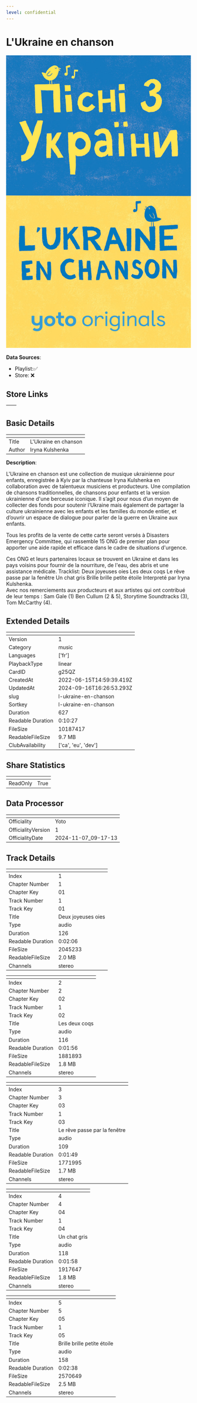 ```yaml
---
level: confidential
---
```

# L'Ukraine en chanson 

![card_[g25QZ].png](../../img/cards/card_[g25QZ].png)

**Data Sources**: 

- Playlist:✅
- Store: ❌


## Store Links

| <!-- --> | <!-- --> |
| - | - |


## Basic Details

| <!-- --> | <!-- --> |
| - | - |
| Title | L'Ukraine en chanson  |
| Author | Iryna Kulshenka |

**Description**:

L'Ukraine en chanson est une collection de musique ukrainienne pour enfants, enregistrée à Kyiv par la chanteuse Iryna Kulshenka en collaboration avec de talentueux musiciens et producteurs.  Une compilation de chansons traditionnelles, de chansons pour enfants et la version ukrainienne d'une berceuse iconique.  Il s’agit pour nous d’un moyen de collecter des fonds pour soutenir l’Ukraine mais également de partager la culture ukrainienne avec les enfants et les familles du monde entier, et d’ouvrir un espace de dialogue pour parler de la guerre en Ukraine aux enfants.  

Tous les profits de la vente de cette carte seront versés à Disasters Emergency Committee, qui rassemble 15 ONG de premier plan pour apporter une aide rapide et efficace dans le cadre de situations d'urgence. 

 Ces ONG et leurs partenaires locaux se trouvent en Ukraine et dans les pays voisins pour fournir de la nourriture, de l'eau, des abris et une assistance médicale. 
 Tracklist: 
Deux joyeuses oies 
Les deux coqs
 Le rêve passe par la fenêtre
 Un chat gris
 Brille brille petite étoile 
 Interpreté par Iryna Kulshenka.   
Avec nos remerciements aux producteurs et aux artistes qui ont contribué de leur temps : Sam Gale (1) Ben Cullum (2 & 5), Storytime Soundtracks (3), Tom McCarthy (4).


## Extended Details

| <!-- --> | <!-- --> |
| - | - |
| Version | 1 |
| Category | music |
| Languages | ['fr'] |
| PlaybackType | linear |
| CardID | g25QZ |
| CreatedAt | 2022-06-15T14:59:39.419Z |
| UpdatedAt | 2024-09-16T16:26:53.293Z |
| slug | l-ukraine-en-chanson |
| Sortkey | l-ukraine-en-chanson |
| Duration | 627 |
| Readable Duration | 0:10:27 |
| FileSize | 10187417 |
| ReadableFileSize | 9.7 MB |
| ClubAvailability | ['ca', 'eu', 'dev'] |


## Share Statistics

| <!-- --> | <!-- --> |
| - | - |
| ReadOnly | True |


## Data Processor

| <!-- --> | <!-- --> |
| - | - |
| Officiality | Yoto
| OfficialityVersion | 1
| OfficialityDate | 2024-11-07_09-17-13


## Track Details

| <!-- --> | <!-- --> |
| - | - |
| Index | 1 |
| Chapter Number | 1 |
| Chapter Key | 01 |
| Track Number | 1 |
| Track Key | 01 |
| Title | Deux joyeuses oies  |
| Type | audio |
| Duration | 126 |
| Readable Duration | 0:02:06 |
| FileSize | 2045233 |
| ReadableFileSize | 2.0 MB |
| Channels | stereo |

| <!-- --> | <!-- --> |
| - | - |
| Index | 2 |
| Chapter Number | 2 |
| Chapter Key | 02 |
| Track Number | 1 |
| Track Key | 02 |
| Title | Les deux coqs |
| Type | audio |
| Duration | 116 |
| Readable Duration | 0:01:56 |
| FileSize | 1881893 |
| ReadableFileSize | 1.8 MB |
| Channels | stereo |

| <!-- --> | <!-- --> |
| - | - |
| Index | 3 |
| Chapter Number | 3 |
| Chapter Key | 03 |
| Track Number | 1 |
| Track Key | 03 |
| Title |  Le rêve passe par la fenêtre |
| Type | audio |
| Duration | 109 |
| Readable Duration | 0:01:49 |
| FileSize | 1771995 |
| ReadableFileSize | 1.7 MB |
| Channels | stereo |

| <!-- --> | <!-- --> |
| - | - |
| Index | 4 |
| Chapter Number | 4 |
| Chapter Key | 04 |
| Track Number | 1 |
| Track Key | 04 |
| Title |  Un chat gris |
| Type | audio |
| Duration | 118 |
| Readable Duration | 0:01:58 |
| FileSize | 1917647 |
| ReadableFileSize | 1.8 MB |
| Channels | stereo |

| <!-- --> | <!-- --> |
| - | - |
| Index | 5 |
| Chapter Number | 5 |
| Chapter Key | 05 |
| Track Number | 1 |
| Track Key | 05 |
| Title | Brille brille petite étoile  |
| Type | audio |
| Duration | 158 |
| Readable Duration | 0:02:38 |
| FileSize | 2570649 |
| ReadableFileSize | 2.5 MB |
| Channels | stereo |

